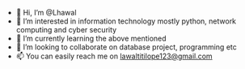 - 👋 Hi, I’m @Lhawal
- 👀 I’m interested in information technology mostly python, network computing and cyber security
- 🌱 I’m currently learning the above mentioned
- 💞️ I’m looking to collaborate on database project, programming etc
- 📫 You can easily reach me on lawaltitilope123@gmail.com

